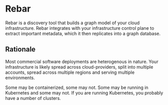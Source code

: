 

# Rebar

Rebar is a discovery tool that builds a graph model of your cloud infrastructure.  Rebar integrates with your infrastructure control plane to extract 
important metadata, which it then replicates into a graph database.


## Rationale

Most commercial software deployments are heterogenous in nature.   Your infrastructure is likely spread across cloud-providers, split into multiple accounts, spread across multiple regions and serving multiple environments.  

Some may be containerized, some may not.  Some may be running in Kubernetes and some may not.  If you are running Kubernetes, you probably have a number of clusters. 




